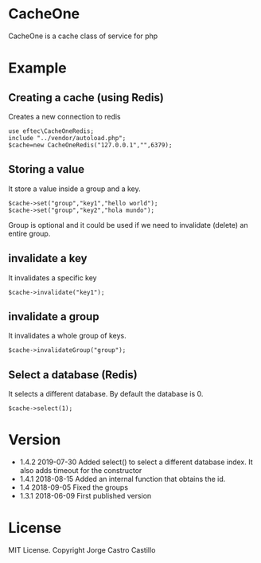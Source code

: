 # CacheOne
CacheOne is a cache class of service for php


# Example

## Creating a cache (using Redis)

Creates a new connection to redis

```
use eftec\CacheOneRedis;
include "../vendor/autoload.php";
$cache=new CacheOneRedis("127.0.0.1","",6379);
```

## Storing a value

It store a value inside a group and a key.

```
$cache->set("group","key1","hello world");
$cache->set("group","key2","hola mundo");
```
Group is optional and it could be used if we need to invalidate (delete) an entire group.


## invalidate a key

It invalidates a specific key

```
$cache->invalidate("key1");
```


## invalidate a group

It invalidates a whole group of keys.

```
$cache->invalidateGroup("group");
```

## Select a database (Redis)

It selects a different database. By default the database is 0.

```
$cache->select(1);
```

# Version

- 1.4.2 2019-07-30 Added select() to select a different database index. It also adds timeout for the constructor
- 1.4.1 2018-08-15 Added an internal function that obtains the id.
- 1.4   2018-09-05 Fixed the groups
- 1.3.1 2018-06-09 First published version

# License

MIT License. Copyright Jorge Castro Castillo
